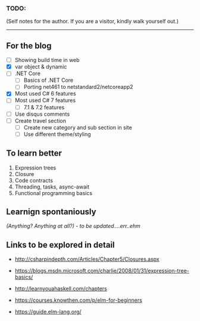 ### TODO:
(Self notes for the author. If you are a visitor, kindly walk yourself out.)

----

## For the blog

- [ ] Showing build time in web
- [x] var object & dynamic
- [ ] .NET Core
  - [ ] Basics of .NET Core
  - [ ] Porting net461 to netstandard2/netcoreapp2
- [x] Most used C# 6 features
- [ ] Most used C# 7 features
  - [ ] 7.1 & 7.2 features
- [ ] Use disqus comments
- [ ] Create travel section
  - [ ] Create new category and sub section in site
  - [ ] Use different theme/styling

## To learn better

1. Expression trees
2. Closure
3. Code contracts
4. Threading, tasks, async-await
5. Functional programming basics


## Learnign spontaniously
*(Anything? Anything at all?) - to be updated....err..ehm*

## Links to be explored in detail

* http://csharpindepth.com/Articles/Chapter5/Closures.aspx
* https://blogs.msdn.microsoft.com/charlie/2008/01/31/expression-tree-basics/

* http://learnyouahaskell.com/chapters
* https://courses.knowthen.com/p/elm-for-beginners
* https://guide.elm-lang.org/